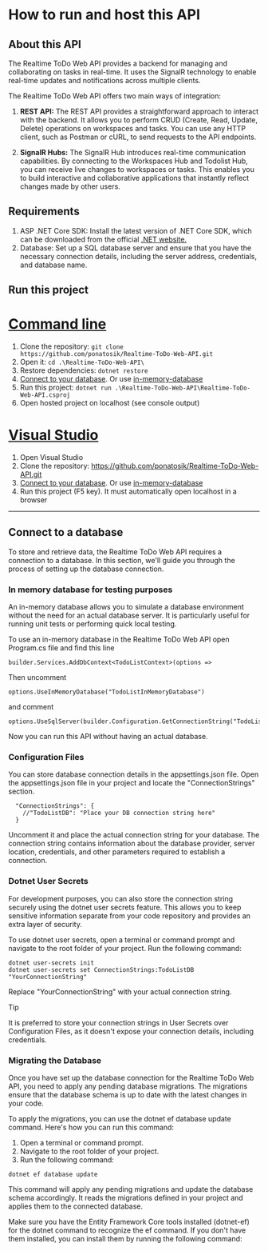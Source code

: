 # How to run and host this API

## About this API

The Realtime ToDo Web API provides a backend for managing and collaborating on tasks in real-time. It uses the SignalR technology to enable real-time updates and notifications across multiple clients.

The Realtime ToDo Web API offers two main ways of integration:

1. **REST API:** The REST API provides a straightforward approach to interact with the backend. It allows you to perform CRUD (Create, Read, Update, Delete) operations on workspaces and tasks. You can use any HTTP client, such as Postman or cURL, to send requests to the API endpoints.

2. **SignalR Hubs:** The SignalR Hub introduces real-time communication capabilities. By connecting to the Workspaces Hub and Todolist Hub, you can receive live changes to workspaces or tasks. This enables you to build interactive and collaborative applications that instantly reflect changes made by other users.

## Requirements

1. ASP .NET Core SDK: Install the latest version of .NET Core SDK, which can be downloaded from the official [.NET website.](https://dotnet.microsoft.com/download)
2. Database: Set up a SQL database server and ensure that you have the necessary connection details, including the server address, credentials, and database name.

## Run this project

# [Command line](#tab/CLI)

1. Clone the repository:  ``` git clone https://github.com/ponatosik/Realtime-ToDo-Web-API.git ``` 
2. Open it: ``` cd .\Realtime-ToDo-Web-API\ ```
3. Restore dependencies: ``` dotnet restore ```
4. [Connect to your database](#connect-to-a-database). Or use [in-memory-database](#in-memory-database-for-testing-purposes)
5. Run this project: ``` dotnet run .\Realtime-ToDo-Web-API\Realtime-ToDo-Web-API.csproj ``` 
6. Open hosted project on localhost (see console output)

# [Visual Studio](#tab/VS)

1. Open Visual Studio
2. Clone the repository: https://github.com/ponatosik/Realtime-ToDo-Web-API.git
3. [Connect to your database](#connect-to-a-database). Or use [in-memory-database](#in-memory-database-for-testing-purposes)
4. Run this project (F5 key). It must automatically open localhost in a browser

---

## Connect to a database

To store and retrieve data, the Realtime ToDo Web API requires a connection to a database. In this section, we'll guide you through the process of setting up the database connection.

### In memory database for testing purposes

An in-memory database allows you to simulate a database environment without the need for an actual database server. It is particularly useful for running unit tests or performing quick local testing.

To use an in-memory database in the Realtime ToDo Web API open Program.cs file and find this line 
```
builder.Services.AddDbContext<TodoListContext>(options =>
```
Then uncomment  
```
options.UseInMemoryDatabase("TodoListInMemoryDatabase")
``` 
and comment 
```
options.UseSqlServer(builder.Configuration.GetConnectionString("TodoListDB"))
```
Now you can run this API without having an actual database.

### Configuration Files

You can store database connection details  in the appsettings.json file. Open the appsettings.json file in your project and locate the "ConnectionStrings" section.

``` 
  "ConnectionStrings": {
    //"TodoListDB": "Place your DB connection string here"
  }
``` 

Uncomment it and place the actual connection string for your database. The connection string contains information about the database provider, server location, credentials, and other parameters required to establish a connection.  


###  Dotnet User Secrets

For development purposes, you can also store the connection string securely using the dotnet user secrets feature. This allows you to keep sensitive information separate from your code repository and provides an extra layer of security.

To use dotnet user secrets, open a terminal or command prompt and navigate to the root folder of your project. Run the following command:

```
dotnet user-secrets init
dotnet user-secrets set ConnectionStrings:TodoListDB "YourConnectionString"
```

Replace "YourConnectionString" with your actual connection string.

> [!TIP]
> It is preferred  to store your connection strings in User Secrets over Configuration Files, as it doesn't expose your connection details, including credentials.

### Migrating the Database

Once you have set up the database connection for the Realtime ToDo Web API, you need to apply any pending database migrations. The migrations ensure that the database schema is up to date with the latest changes in your code.

To apply the migrations, you can use the dotnet ef database update command. Here's how you can run this command:

1. Open a terminal or command prompt.
2. Navigate to the root folder of your project.
3. Run the following command: 
```
dotnet ef database update
```

This command will apply any pending migrations and update the database schema accordingly. It reads the migrations defined in your project and applies them to the connected database.

Make sure you have the Entity Framework Core tools installed (dotnet-ef) for the dotnet command to recognize the ef command. If you don't have them installed, you can install them by running the following command:
